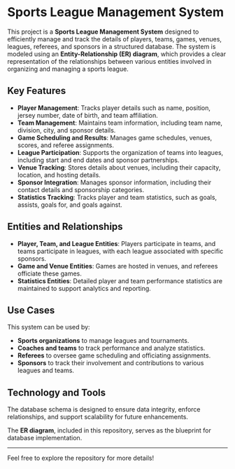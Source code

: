 # Sports League Management System

This project is a **Sports League Management System** designed to efficiently manage and track the details of players, teams, games, venues, leagues, referees, and sponsors in a structured database. The system is modeled using an **Entity-Relationship (ER) diagram**, which provides a clear representation of the relationships between various entities involved in organizing and managing a sports league.

## Key Features

- **Player Management**: Tracks player details such as name, position, jersey number, date of birth, and team affiliation.
- **Team Management**: Maintains team information, including team name, division, city, and sponsor details.
- **Game Scheduling and Results**: Manages game schedules, venues, scores, and referee assignments.
- **League Participation**: Supports the organization of teams into leagues, including start and end dates and sponsor partnerships.
- **Venue Tracking**: Stores details about venues, including their capacity, location, and hosting details.
- **Sponsor Integration**: Manages sponsor information, including their contact details and sponsorship categories.
- **Statistics Tracking**: Tracks player and team statistics, such as goals, assists, goals for, and goals against.

## Entities and Relationships

- **Player, Team, and League Entities**: Players participate in teams, and teams participate in leagues, with each league associated with specific sponsors.
- **Game and Venue Entities**: Games are hosted in venues, and referees officiate these games.
- **Statistics Entities**: Detailed player and team performance statistics are maintained to support analytics and reporting.

## Use Cases

This system can be used by:

- **Sports organizations** to manage leagues and tournaments.
- **Coaches and teams** to track performance and analyze statistics.
- **Referees** to oversee game scheduling and officiating assignments.
- **Sponsors** to track their involvement and contributions to various leagues and teams.

## Technology and Tools

The database schema is designed to ensure data integrity, enforce relationships, and support scalability for future enhancements.

The **ER diagram**, included in this repository, serves as the blueprint for database implementation.

---

Feel free to explore the repository for more details!

